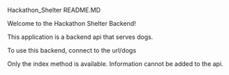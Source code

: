 Hackathon_Shelter README.MD

Welcome to the Hackathon Shelter Backend!

This application is a backend api that serves dogs.

To use this backend, connect to the url/dogs

Only the index method is available. Information cannot be added to the api.
